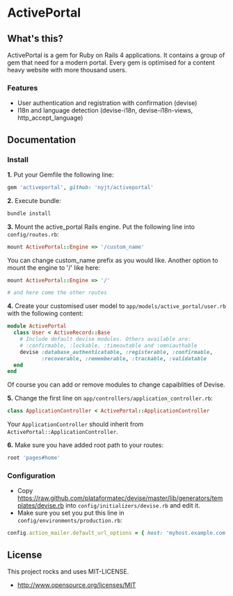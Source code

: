 # ActivePortal

## What's this?

ActivePortal is a gem for Ruby on Rails 4 applications. It contains a group of gem that need for a modern portal.
Every gem is optimised for a content heavy website with more thousand users.

### Features

+ User authentication and registration with confirmation (devise)
+ I18n and language detection (devise-i18n, devise-i18n-views, http\_accept\_language)

## Documentation

### Install

__1.__ Put your Gemfile the following line:

```ruby
gem 'activeportal', github: 'nyjt/activeportal'
```

__2.__ Execute bundle:

```bash
bundle install
```

__3.__ Mount the active_portal Rails engine. Put the following line into ```config/routes.rb```:

```ruby
mount ActivePortal::Engine => '/custom_name'
```

You can change custom_name prefix as you would like. Another option to mount the engine to '/' like here:

```ruby
mount ActivePortal::Engine => '/'

# and here come the other routes
```

__4.__ Create your customised user model to ```app/models/active_portal/user.rb``` with the following content:

```ruby
module ActivePortal
  class User < ActiveRecord::Base
    # Include default devise modules. Others available are:
    # :confirmable, :lockable, :timeoutable and :omniauthable
    devise :database_authenticatable, :registerable, :confirmable,
           :recoverable, :rememberable, :trackable, :validatable
  end
end
```

Of course you can add or remove modules to change capaiblities of Devise.

__5.__ Change the first line on ```app/controllers/application_controller.rb```:

```ruby
class ApplicationController < ActivePortal::ApplicationController
```

Your ```ApplicationController``` should inherit from
```ActivePortal::ApplicationController```.

__6.__ Make sure you have added root path to your routes:

```ruby
root 'pages#home'
```

### Configuration

+ Copy https://raw.github.com/plataformatec/devise/master/lib/generators/templates/devise.rb into ```config/initializers/devise.rb``` and edit it.
+ Make sure you set you put this line in ```config/environments/production.rb```:

```ruby
config.action_mailer.default_url_options = { host: 'myhost.example.com', port: 3000 }
```

## License

This project rocks and uses MIT-LICENSE.

+ http://www.opensource.org/licenses/MIT
